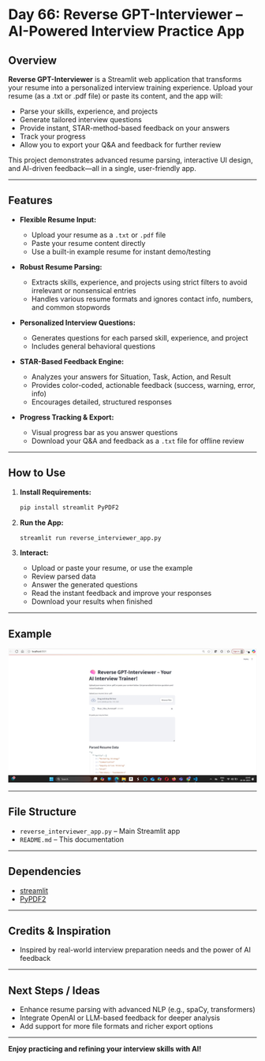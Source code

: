 # Day 66: Reverse GPT-Interviewer – AI-Powered Interview Practice App

## Overview

**Reverse GPT-Interviewer** is a Streamlit web application that transforms your resume into a personalized interview training experience. Upload your resume (as a .txt or .pdf file) or paste its content, and the app will:

- Parse your skills, experience, and projects
- Generate tailored interview questions
- Provide instant, STAR-method-based feedback on your answers
- Track your progress
- Allow you to export your Q&A and feedback for further review

This project demonstrates advanced resume parsing, interactive UI design, and AI-driven feedback—all in a single, user-friendly app.

---

## Features

- **Flexible Resume Input:**
  - Upload your resume as a `.txt` or `.pdf` file
  - Paste your resume content directly
  - Use a built-in example resume for instant demo/testing

- **Robust Resume Parsing:**
  - Extracts skills, experience, and projects using strict filters to avoid irrelevant or nonsensical entries
  - Handles various resume formats and ignores contact info, numbers, and common stopwords

- **Personalized Interview Questions:**
  - Generates questions for each parsed skill, experience, and project
  - Includes general behavioral questions

- **STAR-Based Feedback Engine:**
  - Analyzes your answers for Situation, Task, Action, and Result
  - Provides color-coded, actionable feedback (success, warning, error, info)
  - Encourages detailed, structured responses

- **Progress Tracking & Export:**
  - Visual progress bar as you answer questions
  - Download your Q&A and feedback as a `.txt` file for offline review

---

## How to Use

1. **Install Requirements:**
   ```bash
   pip install streamlit PyPDF2
   ```

2. **Run the App:**
   ```bash
   streamlit run reverse_interviewer_app.py
   ```

3. **Interact:**
   - Upload or paste your resume, or use the example
   - Review parsed data
   - Answer the generated questions
   - Read the instant feedback and improve your responses
   - Download your results when finished

---

## Example

![APP SCREENSHOT](image.png)

---

## File Structure

- `reverse_interviewer_app.py` – Main Streamlit app
- `README.md` – This documentation

---

## Dependencies

- [streamlit](https://streamlit.io/)
- [PyPDF2](https://pypi.org/project/PyPDF2/)

---

## Credits & Inspiration

- Inspired by real-world interview preparation needs and the power of AI feedback

---

## Next Steps / Ideas

- Enhance resume parsing with advanced NLP (e.g., spaCy, transformers)
- Integrate OpenAI or LLM-based feedback for deeper analysis
- Add support for more file formats and richer export options

---

**Enjoy practicing and refining your interview skills with AI!**
